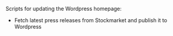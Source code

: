 Scripts for updating the Wordpress homepage:

* Fetch latest press releases from Stockmarket and publish it to Wordpress

